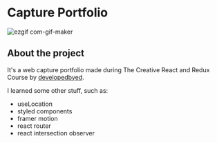 # Capture Portfolio
![ezgif com-gif-maker](https://user-images.githubusercontent.com/68256006/107406535-4b679000-6ae7-11eb-97ac-9ea5c498e80e.gif)

## About the project
It's a web capture portfolio made during The Creative React and Redux Course by [developedbyed](https://github.com/developedbyed).

I learned some other stuff, such as:

- useLocation
- styled components
- framer motion
- react router
- react intersection observer
